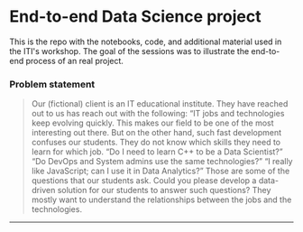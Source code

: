 End-to-end Data Science project
==============================

This is the repo with the notebooks, code, and additional material used in the ITI's workshop. The goal of the sessions was to illustrate the end-to-end process of an real project.


### Problem statement
> Our (fictional) client is an IT educational institute. They have reached out to us has reach out with the following:
“IT jobs and technologies keep evolving quickly. This makes our field to be one of the most interesting out there. But on the other hand, such fast development confuses our students. They do not know which skills they need to learn for which job. 
“Do I need to learn C++ to be a Data Scientist?” “Do DevOps and System admins use the same technologies?” “I really like JavaScript; can I use it in Data Analytics?” Those are some of the questions that our students ask. 
Could you please develop a data-driven solution for our students to answer such questions? They mostly want to understand the relationships between the jobs and the technologies. 
______________________________________________________
